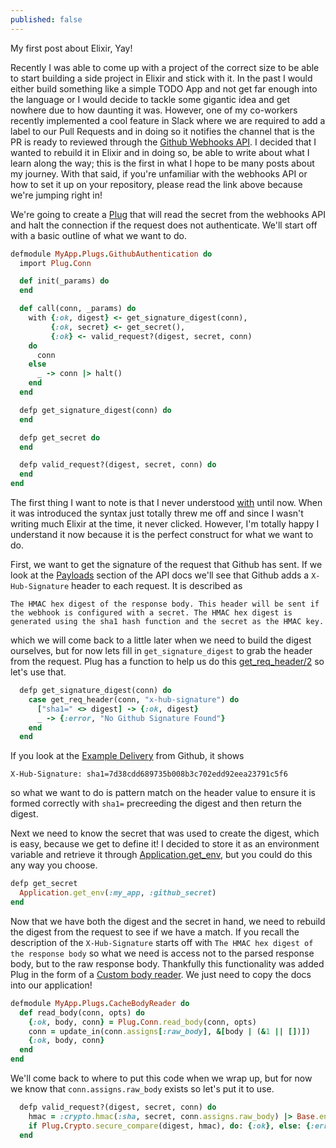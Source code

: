 ```yaml
---
published: false
---
```

My first post about Elixir, Yay!

Recently I was able to come up with a project of the correct size to be able to start building a side project in Elixir and stick with it. In the past I would either build something like a simple TODO App and not get far enough into the language or I would decide to tackle some gigantic idea and get nowhere due to how daunting it was. However, one of my co-workers recently implemented a cool feature in Slack where we are required to add a label to our Pull Requests and in doing so it notifies the channel that is the PR is ready to reviewed through the [Github Webhooks API](https://developer.github.com/webhooks/). I decided that I wanted to rebuild it in Elixir and in doing so, be able to write about what I learn along the way; this is the first in what I hope to be many posts about my journey. With that said, if you're unfamiliar with the webhooks API or how to set it up on your repository, please read the link above because we're jumping right in!

We're going to create a [Plug]() that will read the secret from the webhooks API and halt the connection if the request does not authenticate. We'll start off with a basic outline of what we want to do.

```ruby
defmodule MyApp.Plugs.GithubAuthentication do
  import Plug.Conn

  def init(_params) do
  end

  def call(conn, _params) do
    with {:ok, digest} <- get_signature_digest(conn),
         {:ok, secret} <- get_secret(),
         {:ok} <- valid_request?(digest, secret, conn)
    do
      conn
    else
      _ -> conn |> halt()
    end
  end

  defp get_signature_digest(conn) do
  end

  defp get_secret do
  end

  defp valid_request?(digest, secret, conn) do
  end
end
```

The first thing I want to note is that I never understood [with]() until now. When it was introduced the syntax just totally threw me off and since I wasn't writing much Elixir at the time, it never clicked. However, I'm totally happy I understand it now because it is the perfect construct for what we want to do.

First, we want to get the signature of the request that Github has sent. If we look at the [Payloads](https://developer.github.com/webhooks/#payloads) section of the API docs we'll see that Github adds a `X-Hub-Signature` header to each request. It is described as
```
The HMAC hex digest of the response body. This header will be sent if the webhook is configured with a secret. The HMAC hex digest is generated using the sha1 hash function and the secret as the HMAC key.
```
which we will come back to a little later when we need to build the digest ourselves, but for now lets fill in `get_signature_digest` to grab the header from the request. Plug has a function to help us do this [get_req_header/2](https://hexdocs.pm/plug/Plug.Conn.html#get_req_header/2) so let's use that.

```ruby
  defp get_signature_digest(conn) do
    case get_req_header(conn, "x-hub-signature") do
      ["sha1=" <> digest] -> {:ok, digest}
      _ -> {:error, "No Github Signature Found"}
    end
  end
```

If you look at the [Example Delivery](https://developer.github.com/webhooks/#example-delivery) from Github, it shows
```
X-Hub-Signature: sha1=7d38cdd689735b008b3c702edd92eea23791c5f6
```
so what we want to do is pattern match on the header value to ensure it is formed correctly with `sha1=` precreeding the digest and then return the digest.

Next we need to know the secret that was used to create the digest, which is easy, because we get to define it! I decided to store it as an environment variable and retrieve it through [Application.get_env](https://hexdocs.pm/elixir/Application.html#get_env/3), but you could do this any way you choose.

```ruby
defp get_secret
  Application.get_env(:my_app, :github_secret)
end
```

Now that we have both the digest and the secret in hand, we need to rebuild the digest from the request to see if we have a match. If you recall the description of the `X-Hub-Signature` starts off with `The HMAC hex digest of the response body` so what we need is access not to the parsed response body, but to the raw response body. Thankfully this functionality was added Plug in the form of a [Custom body reader](https://hexdocs.pm/plug/Plug.Parsers.html#module-custom-body-reader). We just need to copy the docs into our application!

```ruby
defmodule MyApp.Plugs.CacheBodyReader do
  def read_body(conn, opts) do
    {:ok, body, conn} = Plug.Conn.read_body(conn, opts)
    conn = update_in(conn.assigns[:raw_body], &[body | (&1 || [])])
    {:ok, body, conn}
  end
end
```

We'll come back to where to put this code when we wrap up, but for now we know that `conn.assigns.raw_body` exists so let's put it to use.

```ruby
  defp valid_request?(digest, secret, conn) do
    hmac = :crypto.hmac(:sha, secret, conn.assigns.raw_body) |> Base.encode16(case: :lower)
    if Plug.Crypto.secure_compare(digest, hmac), do: {:ok}, else: {:error}
  end
```


